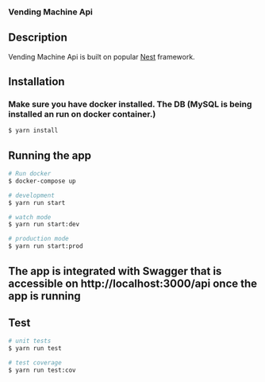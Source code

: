 ### Vending Machine Api

## Description

Vending Machine Api is built on popular [Nest](https://github.com/nestjs/nest) framework.


## Installation

### Make sure you have docker installed. The DB (MySQL is being installed an run on docker container.)

```bash
$ yarn install
```

## Running the app

```bash
# Run docker
$ docker-compose up

# development
$ yarn run start

# watch mode
$ yarn run start:dev

# production mode
$ yarn run start:prod

```

## The app is integrated with Swagger that is accessible on http://localhost:3000/api once the app is  running

## Test
```bash
# unit tests
$ yarn run test

# test coverage
$ yarn run test:cov
```
